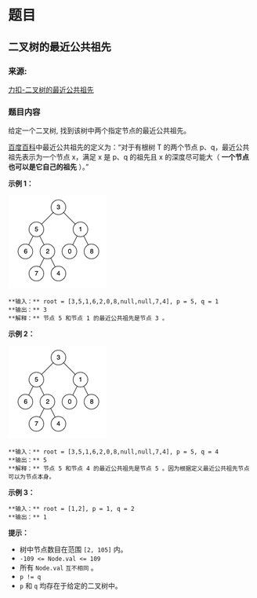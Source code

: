 # 题目

## 二叉树的最近公共祖先

### 来源:

[力扣-二叉树的最近公共祖先](https://leetcode-cn.com/problems/lowest-common-ancestor-of-a-binary-tree)

### 题目内容

给定一个二叉树, 找到该树中两个指定节点的最近公共祖先。

[百度百科](https://baike.baidu.com/item/%E6%9C%80%E8%BF%91%E5%85%AC%E5%85%B1%E7%A5%96%E5%85%88/8918834?fr=aladdin)中最近公共祖先的定义为：“对于有根树
T 的两个节点 p、q，最近公共祖先表示为一个节点 x，满足 x 是 p、q 的祖先且 x 的深度尽可能大（ **一个节点也可以是它自己的祖先** ）。”

**示例 1：**

![](./binarytree.png)

    
    
    **输入：** root = [3,5,1,6,2,0,8,null,null,7,4], p = 5, q = 1
    **输出：** 3
    **解释：** 节点 5 和节点 1 的最近公共祖先是节点 3 。
    

**示例 2：**

![](./binarytree.png)

    
    
    **输入：** root = [3,5,1,6,2,0,8,null,null,7,4], p = 5, q = 4
    **输出：** 5
    **解释：** 节点 5 和节点 4 的最近公共祖先是节点 5 。因为根据定义最近公共祖先节点可以为节点本身。
    

**示例 3：**

    
    
    **输入：** root = [1,2], p = 1, q = 2
    **输出：** 1
    

**提示：**

  * 树中节点数目在范围 `[2, 105]` 内。
  * `-109 <= Node.val <= 109`
  * 所有 `Node.val` `互不相同` 。
  * `p != q`
  * `p` 和 `q` 均存在于给定的二叉树中。

